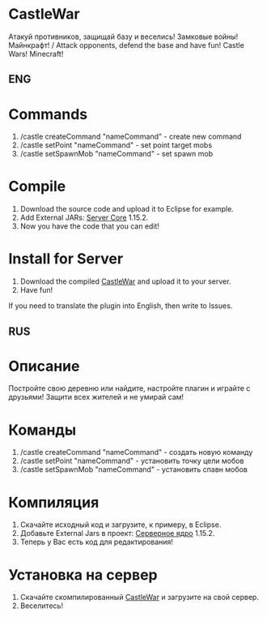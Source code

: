 # CastleWar
Атакуй противников, защищай базу и веселись! Замковые войны! Майнкрафт! / Attack opponents, defend the base and have fun! Castle Wars! Minecraft!

## ENG

# Commands
1. /castle createCommand "nameCommand" - create new command
2. /castle setPoint "nameCommand" - set point target mobs
3. /castle setSpawnMob "nameCommand" - set spawn mob

# Compile
1. Download the source code and upload it to Eclipse for example.
2. Add External JARs: [Server Core](https://getbukkit.org/download/craftbukkit) 1.15.2.
3. Now you have the code that you can edit!

# Install for Server
1. Download the compiled [CastleWar](https://github.com/Dseym/castleWar/releases/download/castleWar/castleWar.jar) and upload it to your server.
2. Have fun!

If you need to translate the plugin into English, then write to Issues.

## RUS
# Описание
Постройте свою деревню или найдите, настройте плагин и играйте с друзьями! Защити всех жителей и не умирай сам!

# Команды
1. /castle createCommand "nameCommand" - создать новую команду
2. /castle setPoint "nameCommand" - установить точку цели мобов
3. /castle setSpawnMob "nameCommand" - установить спавн мобов

# Компиляция
1. Скачайте исходный код и загрузите, к примеру, в Eclipse.
2. Добавьте External Jars в проект: [Серверное ядро](https://getbukkit.org/download/craftbukkit) 1.15.2.
3. Теперь у Вас есть код для редактирования!

# Установка на сервер
1. Скачайте скомпилированный [CastleWar](https://github.com/Dseym/castleWar/releases/download/castleWar/castleWar.jar) и загрузите на свой сервер.
2. Веселитесь!
